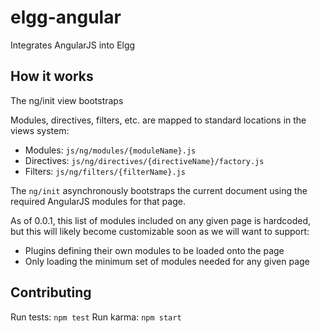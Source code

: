 elgg-angular
============

Integrates AngularJS into Elgg


How it works
------------

The ng/init view bootstraps

Modules, directives, filters, etc. are mapped to standard locations in the views system:

 * Modules: `js/ng/modules/{moduleName}.js`
 * Directives: `js/ng/directives/{directiveName}/factory.js`
 * Filters: `js/ng/filters/{filterName}.js`

The `ng/init` asynchronously bootstraps the current document using the required
AngularJS modules for that page.

As of 0.0.1, this list of modules included on any given page is hardcoded,
but this will likely become customizable soon as we will want to support:

  * Plugins defining their own modules to be loaded onto the page
  * Only loading the minimum set of modules needed for any given page

Contributing
------------


Run tests: `npm test`
Run karma: `npm start`


